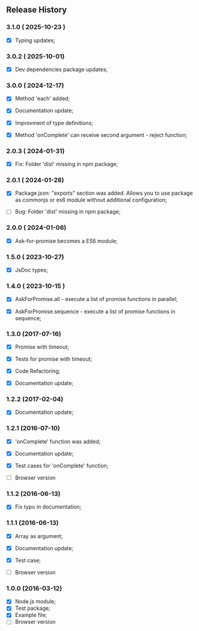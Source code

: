 ## Release History


### 3.1.0 ( 2025-10-23 )
- [x] Typing updates; 



### 3.0.2 ( 2025-10-01)
- [x] Dev dependencies package updates;



### 3.0.0 ( 2024-12-17)
- [x] Method 'each' added;
- [x] Documentation update;
- [x] Improvment of type definitions;
- [x] Method 'onComplete' can receive second argument - reject function;



### 2.0.3 ( 2024-01-31)
- [x] Fix: Folder 'dist' missing in npm package;



### 2.0.1 ( 2024-01-28)
- [x] Package.json: "exports" section was added. Allows you to use package as commonjs or es6 module without additional configuration;
- [ ] Bug: Folder 'dist' missing in npm package;



### 2.0.0 ( 2024-01-06)
- [x] Ask-for-promise becomes a ES6 module;



### 1.5.0 ( 2023-10-27)
- [x] JsDoc types;



### 1.4.0 ( 2023-10-15 )
- [x] AskForPromise.all - execute a list of promise functions in parallel;
- [x] AskForPromise.sequence - execute a list of promise functions in sequence;



### 1.3.0 (2017-07-16)

- [x] Promise with timeout;
- [x] Tests for promise with timeout;
- [x] Code Refactoring;
- [x] Documentation update;



### 1.2.2 (2017-02-04)

- [x] Documentation update;





### 1.2.1 (2016-07-10)

- [x] 'onComplete' function was added;
- [x] Documentation update;
- [x] Test cases for 'onComplete' function;
- [ ] Browser version



### 1.1.2 (2016-06-13)

 - [x] Fix typo in documentation;



### 1.1.1 (2016-06-13)

 - [x] Array as argument;
 - [x] Documentation update;
 - [x] Test case;
 - [ ] Browser version



### 1.0.0 (2016-03-12)

 - [x] Node.js module;
 - [x] Test package;
 - [x] Example file;
 - [ ] Browser version
